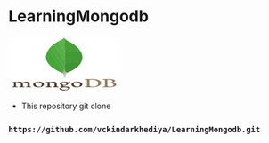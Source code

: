 # LearningMongodb

<code><img src="https://github.com/devicons/devicon/blob/master/icons/mongodb/mongodb-original-wordmark.svg" title="mongodb" alt="mongodb" width="200" height="100"/></code>

- This repository git clone

### `https://github.com/vckindarkhediya/LearningMongodb.git`
